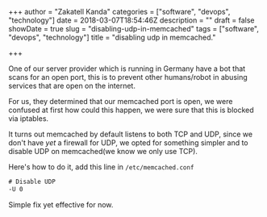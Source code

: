 +++
author = "Zakatell Kanda"
categories = ["software", "devops", "technology"]
date = 2018-03-07T18:54:46Z
description = ""
draft = false
showDate = true
slug = "disabling-udp-in-memcached"
tags = ["software", "devops", "technology"]
title = "disabling udp in memcached."

+++

One of our server provider which is running in Germany have a bot that scans for an open port, this is to prevent other humans/robot in abusing services that are open on the internet.

For us, they determined that our memcached port is open, we were confused at first how could this happen, we were sure that this is blocked via iptables.

It turns out memcached by default listens to both TCP and UDP, since we don't have *yet* a firewall for UDP, we opted for something simpler and to disable UDP on memcached(we know we only use TCP).

Here's how to do it, add this line in `/etc/memcached.conf`

```txt
# Disable UDP
-U 0
```

Simple fix yet effective for now.
